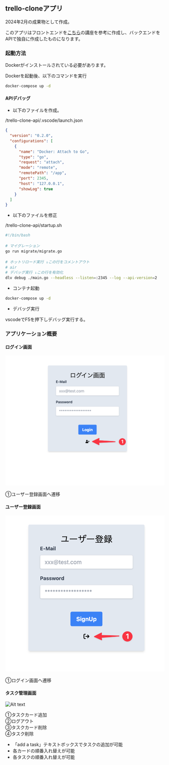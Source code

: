 ## trello-cloneアプリ

2024年2月の成果物として作成。

このアプリはフロントエンドを[こちら](https://www.udemy.com/course/react-trello-development/)の講座を参考に作成し、バックエンドをAPIで独自に作成したものになります。

### 起動方法

Dockerがインストールされている必要があります。

Dockerを起動後、以下のコマンドを実行
```sh
docker-compose up -d
```

#### APIデバッグ

- 以下のファイルを作成。

/trello-clone-api/.vscode/launch.json
```json
{
  "version": "0.2.0",
  "configurations": [
    {
      "name": "Docker: Attach to Go",
      "type": "go",
      "request": "attach",
      "mode": "remote",
      "remotePath": "/app",
      "port": 2345,
      "host": "127.0.0.1",
      "showLog": true
    }
  ]
}
```

- 以下のファイルを修正

/trello-clone-api/startup.sh

```sh
#!/bin/bash

# マイグレーション
go run migrate/migrate.go

# ホットリロード実行 ↓この行をコメントアウト
# air
# デバッグ実行 ↓この行を有効化
dlv debug ./main.go --headless --listen=:2345 --log --api-version=2

```

- コンテナ起動

```sh
docker-compose up -d
```

- デバッグ実行

vscodeでF5を押下しデバッグ実行する。


### アプリケーション概要

#### ログイン画面
![Alt text](<./images/login.png>)

①ユーザー登録画面へ遷移

#### ユーザー登録画面
![Alt text](<./images/signup.png>)

①ログイン画面へ遷移

#### タスク管理画面
![Alt text](<./images/TodoDisp.png>)

①タスクカード追加  
②ログアウト  
③タスクカード削除  
④タスク削除  

- 「add a task」テキストボックスでタスクの追加が可能
- 各カードの順番入れ替えが可能
- 各タスクの順番入れ替えが可能

